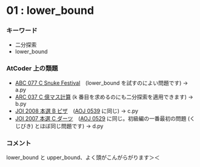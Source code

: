 # 01 : lower_bound

### キーワード

- 二分探索
- lower_bound

### AtCoder 上の類題

- [ABC 077 C Snuke Festival](https://atcoder.jp/contests/abc077/tasks/arc084_a)　(lower_bound を試すのによい問題です) -> a.py
- [ARC 037 C 億マス計算](https://atcoder.jp/contests/arc037/tasks/arc037_c) (k 番目を求めるのにも二分探索を適用できます) -> b.py
- [JOI 2008 本選 B ピザ](https://atcoder.jp/contests/joi2009ho/tasks/joi2009ho_b)　([AOJ 0539](http://judge.u-aizu.ac.jp/onlinejudge/description.jsp?id=0539) に同じ) -> c.py
- [JOI 2007 本選 C ダーツ](https://atcoder.jp/contests/joi2008ho/tasks/joi2008ho_c)　([AOJ 0529](http://judge.u-aizu.ac.jp/onlinejudge/description.jsp?id=0529) に同じ。初級編の一番最初の問題 (くじびき) とほぼ同じ問題です) -> d.py

### コメント

lower_bound と upper_bound、よく頭がこんがらがります＞＜
